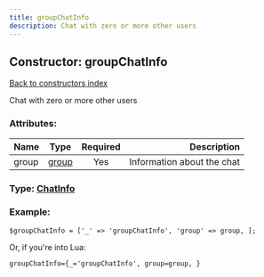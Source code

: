 ```yaml
---
title: groupChatInfo
description: Chat with zero or more other users
---
```

## Constructor: groupChatInfo  
[Back to constructors index](index.md)



Chat with zero or more other users

### Attributes:

| Name     |    Type       | Required | Description |
|----------|:-------------:|:--------:|------------:|
|group|[group](../types/group.md) | Yes|Information about the chat|



### Type: [ChatInfo](../types/ChatInfo.md)


### Example:

```
$groupChatInfo = ['_' => 'groupChatInfo', 'group' => group, ];
```  

Or, if you're into Lua:  


```
groupChatInfo={_='groupChatInfo', group=group, }

```


